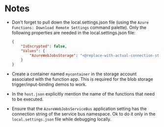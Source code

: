 # Notes

* Don't forget to pull down the local.settings.json file (using the `Azure Functions: Download Remote Settings` command palette). Only the following properties are needed in the local.settings.json file:

    ```json
    {
        "IsEncrypted": false,
        "Values": {
            "AzureWebJobsStorage": "<@replace-with-actual-connection-string-of-storage-account>"
        }
    }
    ```

* Create a container named `mycontainer` in the storage account associated with the function app. This is required for the blob storage trigger/input-binding demos to work.

* In the `host.json` explicitly mention the name of the functions that need to be executed.

* Ensure that the `AzureWebJobsServiceBus` application setting has the connection string of the service bus namespace. Ok to do it only in the `local.settings.json` file while debugging locally.
